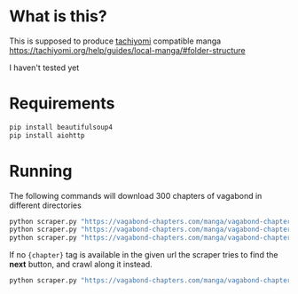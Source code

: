 # What is this?
This is supposed to produce [tachiyomi](https://tachiyomi.org) compatible manga https://tachiyomi.org/help/guides/local-manga/#folder-structure

I haven't tested yet
# Requirements
```cmd
pip install beautifulsoup4
pip install aiohttp
```
# Running
The following commands will download 300 chapters of vagabond in different directories
```cmd
python scraper.py "https://vagabond-chapters.com/manga/vagabond-chapter-{chapter}" 1 300
python scraper.py "https://vagabond-chapters.com/manga/vagabond-chapter-{chapter}" 1 300 C:\Manga\Vagabond\
python scraper.py "https://vagabond-chapters.com/manga/vagabond-chapter-{chapter}" 1 300 Manga\Vagabond\
```

If no `{chapter}` tag is available in the given url the scraper tries to find the **next** button, and crawl along it instead.
```cmd
python scraper.py "https://vagabond-chapters.com/manga/vagabond-chapter-1" 300
```
